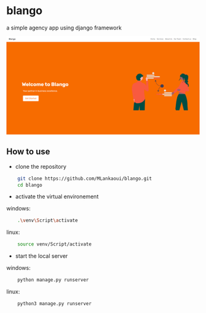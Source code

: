 # blango

a simple agency app using django framework

<p align="center">
  <a href="https://github.com/MLankaoui/blango"><img src="landing.png" alt="blango"></a>
</p>

## How to use

- clone the repository

```bash
    git clone https://github.com/MLankaoui/blango.git
    cd blango
```

- activate the virtual environement

windows:

```bash
    .\venv\Script\activate
```

linux:

```bash
    source venv/Script/activate
```

- start the local server

windows:

```bash
    python manage.py runserver

```

linux:

```bash
    python3 manage.py runserver

```
